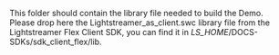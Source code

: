 This folder should contain the library file needed to build the Demo.<br>
Please drop here the Lightstreamer_as_client.swc library file from the Lightstreamer Flex Client SDK, you can find it in _LS_HOME_/DOCS-SDKs/sdk_client_flex/lib.